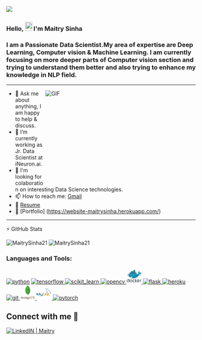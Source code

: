 ![](https://visitor-badge.glitch.me/badge?page_id=MaitrySinha21.MaitrySinha21)

### Hello, <img src="https://media.giphy.com/media/hvRJCLFzcasrR4ia7z/giphy.gif" width="19px" height ="24px">   I'm Maitry Sinha

### I am a Passionate Data Scientist.My area of expertise are Deep Learning, Computer vision & Machine Learning. I am currently focusing on more deeper parts of Computer vision section and trying to understand them better and also trying to enhance my knowledge in NLP field.

--- 
  <img align="right" alt="GIF" src="https://media.giphy.com/media/IhFQgDRbzBcsuXTimp/giphy.gif" width="400" height="250" />

   - 💬 Ask me about anything, I am happy to help & discuss.
   - 🔭 I’m currently working as Jr. Data Scientist at iNeuron.ai.
   - 👯 I'm looking for colaboration on interesting Data Science technologies. 
   - 📫 How to reach me: [Gmail](mailto:sinhamaitry6@gmail.com)
   - 📝 [Resume](https://drive.google.com/file/d/1ceqUSpkm0VZmWw_1Eprt9kNkeSEwllui/view?usp=sharing)
   - 💼 [Portfolio] (https://website-maitrysinha.herokuapp.com/) 

---

:zap: GitHub Stats

<p float="left">
  <img src="https://github-readme-streak-stats.herokuapp.com/?user=MaitrySinha21&show_icons=true&theme=gotham" alt="MaitrySinha21" width="300" />
 <img src="https://github-readme-stats.vercel.app/api?username=MaitrySinha21&show_icons=true&theme=gotham" alt="MaitrySinha21" width="300" />
</p>  

<h3 align="left">Languages and Tools:</h3>

<a href="https://www.python.org" target="_blank"> <img src = "https://www.vectorlogo.zone/logos/python/python-icon.svg" alt="python" width="40" height="40"/></a>
<a href="https://www.tensorflow.org" target="_blank"> <img src="https://www.vectorlogo.zone/logos/tensorflow/tensorflow-icon.svg" alt="tensorflow" width="40" height="40"/> </a> 
<a href="https://scikit-learn.org/" target="_blank"> <img src="https://upload.wikimedia.org/wikipedia/commons/0/05/Scikit_learn_logo_small.svg" alt="scikit_learn" width="40" height="40"/> </a> 
<a href="https://opencv.org/" target="_blank"> <img src="https://www.vectorlogo.zone/logos/opencv/opencv-icon.svg" alt="opencv" width="40" height="40"/> </a>
<a href="https://www.docker.com/" target="_blank"><img src="https://raw.githubusercontent.com/devicons/devicon/master/icons/docker/docker-original-wordmark.svg" alt="docker" width="40" height="40"/> </a> 
<a href="https://flask.palletsprojects.com/" target="_blank"> <img src="https://www.vectorlogo.zone/logos/pocoo_flask/pocoo_flask-icon.svg" alt="flask" width="40" height="40"/> </a> 
<a href="https://www.heroku.com/" target="_blank"><img src="https://www.vectorlogo.zone/logos/heroku/heroku-icon.svg" alt="heroku" width="40" height="40"/> </a>
<a href="https://git-scm.com/" target="_blank"> <img src="https://www.vectorlogo.zone/logos/git-scm/git-scm-icon.svg" alt="git" width="40" height="40"/> </a> <a href="https://www.linux.org/" target="_blank"> </a> 
<a href="https://www.mongodb.com/" target="_blank"> <img src="https://raw.githubusercontent.com/devicons/devicon/master/icons/mongodb/mongodb-original-wordmark.svg" alt="mongodb" width="40" height="40"/> </a> 
<a href="https://www.mysql.com/" target="_blank"> <img src="https://raw.githubusercontent.com/devicons/devicon/master/icons/mysql/mysql-original-wordmark.svg" alt="mysql" width="40" height="40"/> </a> 
<a href="https://pytorch.org/" target="_blank"> <img src="https://www.vectorlogo.zone/logos/pytorch/pytorch-icon.svg" alt="pytorch" width="40" height="40"/> </a>
## Connect with me 🤝
<a href="https://www.linkedin.com/in/maitry-sinha-2387551b8/"> <img src="https://raw.githubusercontent.com/peterthehan/peterthehan/master/assets/linkedin.svg" alt="LinkedIN | Maitry" width="22px"/></a>
